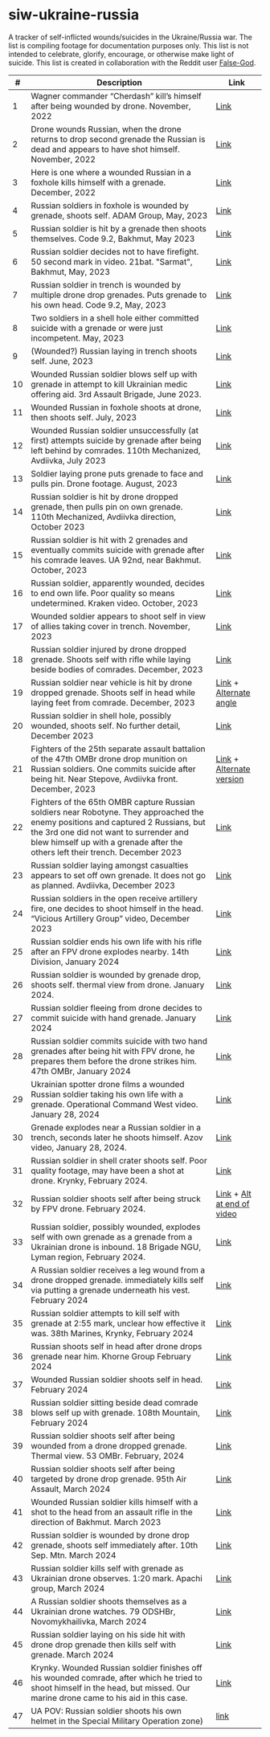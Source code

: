 # siw-ukraine-russia

A tracker of self-inflicted wounds/suicides in the Ukraine/Russia war. The list is compiling footage for documentation purposes only. This list is not intended to celebrate, glorify, encourage, or otherwise make light of suicide. This list is created in collaboration with the Reddit user [False-God](https://www.reddit.com/user/False-God/).

| #  | Description | Link |
|----|-------------|------|
| 1  | Wagner commander “Cherdash” kill’s himself after being wounded by drone. November, 2022 | [Link](https://www.reddit.com/r/RussiaUkraineWar2022/comments/z3njyu/pmc_unit_commander_wagner_callsign_cherdash/) |
| 2  | Drone wounds Russian, when the drone returns to drop second grenade the Russian is dead and appears to have shot himself. November, 2022 | [Link](https://www.reddit.com/r/UkraineWarVideoReport/comments/z4e5js/ukrainian_drone_drops_a_grenade_on_a_russian/?utm_source=share&utm_medium=ios_app&utm_name=ioscss&utm_content=1&utm_term=1) |
| 3  | Here is one where a wounded Russian in a foxhole kills himself with a grenade. December, 2022 | [Link](https://www.reddit.com/r/CombatFootage/comments/zwa1ww/russian_soldier_pulls_the_pin_of_his_own_grenade/) |
| 4  | Russian soldiers in foxhole is wounded by grenade, shoots self. ADAM Group, May, 2023 | [Link](https://www.reddit.com/r/CombatFootage/comments/11tsui7/russian_soldier_commits_suicide_after_being_hit/?utm_source=share&utm_medium=ios_app&utm_name=ioscss&utm_content=1&utm_term=1) |
| 5  | Russian soldier is hit by a grenade then shoots themselves. Code 9.2, Bakhmut, May 2023 | [Link](https://www.reddit.com/r/UkraineRussiaReport/comments/13dpn9j/ua_pov_russian_soldier_shoots_himself_in_the_head/?utm_source=share&utm_medium=ios_app&utm_name=ioscss&utm_content=1&utm_term=1) |
| 6  | Russian soldier decides not to have firefight. 50 second mark in video. 21bat. "Sarmat", Bakhmut, May, 2023 | [Link](https://www.reddit.com/r/CombatFootage/comments/13fuall/ukrainians_from_21bat_sarmat_are_storming_russian/?utm_source=share&utm_medium=ios_app&utm_name=ioscss&utm_content=1&utm_term=1) |
| 7  | Russian soldier in trench is wounded by multiple drone drop grenades. Puts grenade to his own head. Code 9.2, May, 2023 | [Link](https://www.reddit.com/r/SlavaUkrayini/comments/13fr9or/a_russian_soldier_commits_suicide_with_his_own/?utm_source=share&utm_medium=ios_app&utm_name=ioscss&utm_content=1&utm_term=1) |
| 8  | Two soldiers in a shell hole either committed suicide with a grenade or were just incompetent. May, 2023 | [Link](https://www.reddit.com/r/UkraineWarVideoReport/comments/13vm749/while_moving_across_an_open_field_a_group_of/?utm_source=share&utm_medium=ios_app&utm_name=ioscss&utm_content=2&utm_term=1) |
| 9  | (Wounded?) Russian laying in trench shoots self. June, 2023 | [Link](https://www.reddit.com/r/DronedOrc/comments/14jl2a3/reconnaissance_drone_captured_an_orc_lying_in_a/?utm_source=share&utm_medium=ios_app&utm_name=ioscss&utm_content=2&utm_term=1) |
| 10 | Wounded Russian soldier blows self up with grenade in attempt to kill Ukrainian medic offering aid. 3rd Assault Brigade, June 2023. | [Link](https://www.reddit.com/r/UkraineWarVideoReport/comments/14q8cfi/full_footage_translated_with_the_suicide_by/?utm_source=share&utm_medium=ios_app&utm_name=ioscss&utm_content=2&utm_term=1) |
| 11 | Wounded Russian in foxhole shoots at drone, then shoots self. July, 2023 | [Link](https://www.reddit.com/r/UkraineWarVideoReport/comments/14r6j2v/wounded_russian_soldier_pulls_the_trigger_on/?utm_source=share&utm_medium=ios_app&utm_name=ioscss&utm_content=1&utm_term=1) |
| 12 | Wounded Russian soldier unsuccessfully (at first) attempts suicide by grenade after being left behind by comrades. 110th Mechanized, Avdiivka, July 2023 | [Link](https://www.reddit.com/r/UkraineRussiaReport/comments/14vroi8/ua_pov_russian_soldier_tries_to_commit_suicide/?utm_source=share&utm_medium=ios_app&utm_name=ioscss&utm_content=1&utm_term=1) |
| 13 | Soldier laying prone puts grenade to face and pulls pin. Drone footage. August, 2023 | [Link](https://reddit.com/r/UkraineWarVideoReport/s/LOtfAaCxz3) |
| 14 | Russian soldier is hit by drone dropped grenade, then pulls pin on own grenade. 110th Mechanized, Avdiivka direction, October 2023 | [Link](https://reddit.com/r/CombatFootage/s/8vJoWLghiP) |
| 15 | Russian soldier is hit with 2 grenades and eventually commits suicide with grenade after his comrade leaves. UA 92nd, near Bakhmut. October, 2023 | [Link](https://www.reddit.com/r/UkraineRussiaReport/s/A32gDnBqWs) |
| 16 | Russian soldier, apparently wounded, decides to end own life. Poor quality so means undetermined. Kraken video. October, 2023 | [Link](https://www.reddit.com/r/CombatFootage/s/VGhJZu3zKY) |
| 17 | Wounded soldier appears to shoot self in view of allies taking cover in trench. November, 2023 | [Link](https://www.reddit.com/r/CombatFootage/s/7XM538bEF3) |
| 18 | Russian soldier injured by drone dropped grenade. Shoots self with rifle while laying beside bodies of comrades. December, 2023 | [Link](https://www.reddit.com/r/UkraineRussiaReport/s/oMB4zax9GY) |
| 19 | Russian soldier near vehicle is hit by drone dropped grenade. Shoots self in head while laying feet from comrade. December, 2023 | [Link](https://www.reddit.com/r/CombatFootage/s/igzGh2l7kp) + [Alternate angle](https://www.reddit.com/r/CombatFootage/s/6lHdon88fs) |
| 20 | Russian soldier in shell hole, possibly wounded, shoots self. No further detail, December 2023 | [Link](https://www.reddit.com/r/UkraineInvasionVideos/s/OslFcU1QQI) |
| 21 | Fighters of the 25th separate assault battalion of the 47th OMBr drone drop munition on Russian soldiers. One commits suicide after being hit. Near Stepove, Avdiivka front. December, 2023 | [Link](https://www.reddit.com/r/UkraineWarVideoReport/s/JYLiSI9odz) + [Alternate version](https://www.reddit.com/r/UkraineWarVideoReport/s/REYfJ17SZ4) |
| 22 | Fighters of the 65th OMBR capture Russian soldiers near Robotyne. They approached the enemy positions and captured 2 Russians, but the 3rd one did not want to surrender and blew himself up with a grenade after the others left their trench. December 2023 | [Link](https://www.reddit.com/r/UkraineWarVideoReport/s/1zSmAjCrvc) |
| 23 | Russian soldier laying amongst casualties appears to set off own grenade. It does not go as planned. Avdiivka, December 2023 | [Link](https://www.reddit.com/r/UkraineWarVideoReport/s/XRTbmaNrDw) |
| 24 | Russian soldiers in the open receive artillery fire, one decides to shoot himself in the head. “Vicious Artillery Group” video, December 2023 | [Link](https://www.reddit.com/r/CombatFootage/s/Rbe4Gg8by0) |
| 25 | Russian soldier ends his own life with his rifle after an FPV drone explodes nearby. 14th Division, January 2024 | [Link](https://www.reddit.com/r/UkraineRussiaReport/s/jccuOoCCNr) |
| 26 | Russian soldier is wounded by grenade drop, shoots self. thermal view from drone. January 2024. | [Link](https://www.reddit.com/r/UkraineWarVideoReport/s/IaMVs5YXfy) |
| 27 | Russian soldier fleeing from drone decides to commit suicide with hand grenade. January 2024 | [Link](https://www.reddit.com/r/CombatFootage/s/B4q2wQ3N6X) |
| 28 | Russian soldier commits suicide with two hand grenades after being hit with FPV drone, he prepares them before the drone strikes him. 47th OMBr, January 2024 | [Link](https://www.reddit.com/r/CombatFootage/s/sD2JqjKo4a) |
| 29 | Ukrainian spotter drone films a wounded Russian soldier taking his own life with a grenade. Operational Command West video. January 28, 2024 | [Link](https://www.reddit.com/r/DroneCombat/s/EuwzWi4oki) |
| 30 | Grenade explodes near a Russian soldier in a trench, seconds later he shoots himself. Azov video, January 28, 2024. | [Link](https://www.reddit.com/r/DroneCombat/s/XZk43bxqJq) |
| 31 | Russian soldier in shell crater shoots self. Poor quality footage, may have been a shot at drone. Krynky, February 2024. | [Link](https://www.reddit.com/r/UkraineRussiaReport/s/shlb8rrKzd) |
| 32 | Russian soldier shoots self after being struck by FPV drone. February 2024. | [Link](https://www.reddit.com/r/UkraineWarVideoReport/s/PwzWQiFOAJ) + [Alt at end of video](https://www.reddit.com/r/CombatFootage/s/7qXeddRBWJ) |
| 33 | Russian soldier, possibly wounded, explodes self with own grenade as a grenade from a Ukrainian drone is inbound. 18 Brigade NGU, Lyman region, February 2024. | [Link](https://www.reddit.com/r/CombatFootage/s/ZFPzdmlmds) |
| 34 | A Russian soldier receives a leg wound from a drone dropped grenade. immediately kills self via putting a grenade underneath his vest. February 2024 | [Link](https://www.reddit.com/r/DroneCombat/s/7Cni9pgAsy) |
| 35 | Russian soldier attempts to kill self with grenade at 2:55 mark, unclear how effective it was. 38th Marines, Krynky, February 2024 | [Link](https://www.reddit.com/r/UkraineWarVideoReport/s/sI1EZjEMAs) |
| 36 | Russian shoots self in head after drone drops grenade near him. Khorne Group February 2024 | [Link](https://www.reddit.com/r/CombatFootage/s/Dixa0Hj0uU) |
| 37 | Wounded Russian soldier shoots self in head. February 2024 | [Link](https://www.reddit.com/r/DroneCombat/s/yNgWNKINzy) |
| 38 | Russian soldier sitting beside dead comrade blows self up with grenade. 108th Mountain, February 2024 | [Link](https://www.reddit.com/r/DroneCombat/s/xB1ss6aQIc) |
| 39 | Russian soldier shoots self after being wounded from a drone dropped grenade. Thermal view. 53 OMBr. February, 2024 | [Link](https://www.reddit.com/r/DroneCombat/s/upzxynSJOd) |
| 40 | Russian soldier shoots self after being targeted by drone drop grenade. 95th Air Assault, March 2024 | [Link](https://www.reddit.com/r/DroneCombat/s/V94Lncs63R) |
| 41 | Wounded Russian soldier kills himself with a shot to the head from an assault rifle in the direction of Bakhmut. March 2023 | [Link](https://www.reddit.com/r/UkraineWarVideoReport/s/lMaHszdSy8) |
| 42 | Russian soldier is wounded by drone drop grenade, shoots self immediately after. 10th Sep. Mtn. March 2024 | [Link](https://www.reddit.com/r/DroneCombat/s/x3tsRnSJ0N) |
| 43 | Russian soldier kills self with grenade as Ukrainian drone observes. 1:20 mark. Apachi group, March 2024 | [Link](https://www.reddit.com/r/DroneCombat/s/VitwttFxXs) |
| 44 | A Russian soldier shoots themselves as a Ukrainian drone watches. 79 ODSHBr, Novomykhailivka, March 2024 | [Link](https://www.reddit.com/r/UkraineWarVideoReport/s/zy2QB3UiSJ) |
| 45 | Russian soldier laying on his side hit with drone drop grenade then kills self with grenade. March 2024 | [Link](https://www.reddit.com/r/DroneCombat/s/LpEobiLd1z) |
| 46 | Krynky. Wounded Russian soldier finishes off his wounded comrade, after which he tried to shoot himself in the head, but missed. Our marine drone came to his aid in this case. | [Link](https://www.reddit.com/r/DroneCombat/s/LpEobiLd1z) 
| 47 | UA POV: Russian soldier shoots his own helmet in the Special Military Operation zone) | [link](https://www.reddit.com/r/UkraineRussiaReport/comments/1bke76d/ua_pov_russian_soldier_shoots_his_own_helmet_in/)
